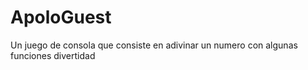 # ApoloGuest
Un juego de consola que consiste en adivinar un numero con algunas funciones divertidad
